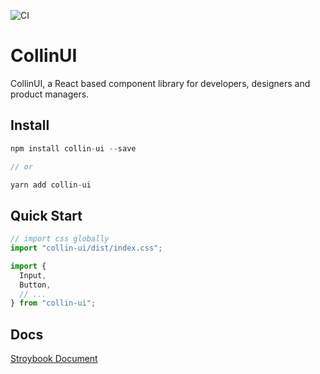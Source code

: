 <!--
 * @Author: Collin Zhang
 * @Date: 2020-08-30 19:40:14
 * @LastEditTime: 2020-10-25 12:09:12
 * @LastEditors: Please set LastEditors
 * @Description: Add readme for collin-ui
 * @FilePath: \collin-components\README.md
-->

![CI](https://github.com/TJCollin/collin-ui/actions/workflows/main.yml/badge.svg)

# CollinUI

CollinUI, a React based component library for developers, designers and product managers.

## Install

```javascript
npm install collin-ui --save

// or

yarn add collin-ui
```

## Quick Start

```javascript
// import css globally
import "collin-ui/dist/index.css";

import {
  Input,
  Button,
  // ...
} from "collin-ui";
```

## Docs

[Stroybook Document](https://tjcollin.github.io/collin-ui/docs/)
